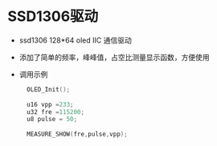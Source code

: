 # SSD1306驱动

- ssd1306 128*64 oled IIC 通信驱动

- 添加了简单的频率，峰峰值，占空比测量显示函数，方便使用

- 调用示例

  ```c
  	OLED_Init();
  		
  	u16 vpp =233;
  	u32 fre =115200;
  	u8 pulse = 50;
  	
  	MEASURE_SHOW(fre,pulse,vpp);
  ```

  


